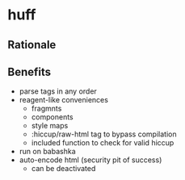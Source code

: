 # huff

## Rationale

## Benefits

- parse tags in any order
- reagent-like conveniences
  - fragmnts
  - components
  - style maps
  - :hiccup/raw-html tag to bypass compilation
  - included function to check for valid hiccup
- run on babashka
- auto-encode html (security pit of success)
  - can be deactivated
